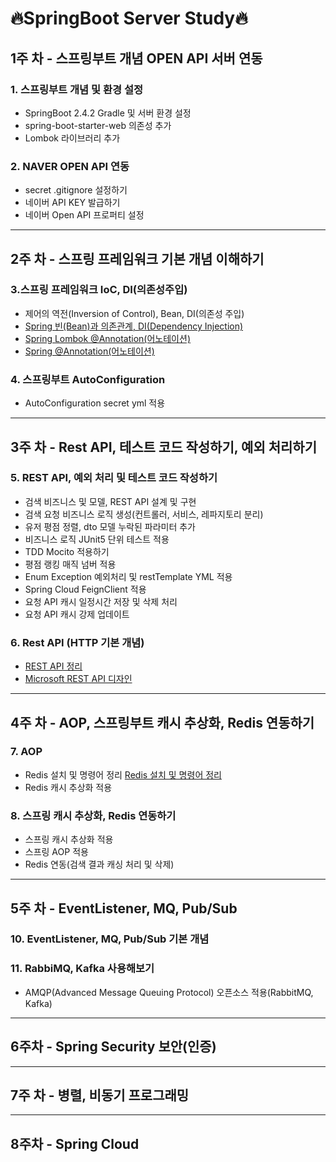 # 🔥SpringBoot Server Study🔥 
## 1주 차 - 스프링부트 개념 OPEN API 서버 연동

### 1. 스프링부트 개념 및 환경 설정
- SpringBoot 2.4.2 Gradle 및 서버 환경 설정
- spring-boot-starter-web 의존성 추가
- Lombok 라이브러리 추가

 ### 2.  NAVER OPEN API 연동
 - secret .gitignore 설정하기
 - 네이버 API KEY 발급하기
 - 네이버 Open API 프로퍼티 설정
---
## 2주 차 - 스프링 프레임워크 기본 개념 이해하기

### 3.스프링 프레임워크 IoC, DI(의존성주입)
-  제어의 역전(Inversion of Control), Bean, DI(의존성 주입)
- [Spring 빈(Bean)과 의존관계, DI(Dependency Injection)](https://gwanhyeon.github.io/Spring-20210117-spring-dependency-injection/)
- [Spring Lombok @Annotation(어노테이션)](https://gwanhyeon.github.io/Spring-20210114-spring-lombok-annotation/)
- [Spring @Annotation(어노테이션)](https://gwanhyeon.github.io/Spring-20210114-spring-annotation/)

### 4. 스프링부트 AutoConfiguration
- AutoConfiguration secret yml 적용

---
## 3주 차 - Rest API, 테스트 코드 작성하기, 예외 처리하기

### 5. REST API, 예외 처리 및 테스트 코드 작성하기
- 검색 비즈니스 및 모델, REST API 설계 및 구현
- 검색 요청 비즈니스 로직 생성(컨트롤러, 서비스, 레파지토리 분리)
- 유저 평점 정렬, dto 모델 누락된 파라미터 추가
- 비즈니스 로직 JUnit5 단위 테스트 적용
- TDD Mocito 적용하기
- 평점 랭킹 매직 넘버 적용
- Enum Exception 예외처리 및 restTemplate YML 적용
- Spring Cloud FeignClient 적용
- 요청 API 캐시 일정시간 저장 및 삭제 처리
- 요청 API 캐시 강제 업데이트

### 6. Rest API (HTTP 기본 개념)    
- [REST API  정리](https://gwanhyeon.github.io/Network-20210128-network-08-rest-api/)
- [Microsoft REST API 디자인](https://docs.microsoft.com/ko-kr/azure/architecture/best-practices/api-design)
--- 
## 4주 차 - AOP, 스프링부트 캐시 추상화, Redis 연동하기

### 7. AOP
- Redis 설치 및 명령어 정리
[Redis 설치 및 명령어 정리](https://gwanhyeon.github.io/Database-20210131-redis-install-command/)
- Redis 캐시 추상화 적용
### 8. 스프링 캐시 추상화, Redis 연동하기
- 스프링 캐시 추상화 적용
- 스프링 AOP 적용
- Redis 연동(검색 결과 캐싱 처리 및 삭제)
--- 
## 5주 차 - EventListener, MQ, Pub/Sub
### 10. EventListener, MQ, Pub/Sub 기본 개념
### 11. RabbiMQ, Kafka 사용해보기
- AMQP(Advanced Message Queuing Protocol) 오픈소스 적용(RabbitMQ, Kafka)
--- 
## 6주차 - Spring Security 보안(인증)
--- 
## 7주 차 - 병렬, 비동기 프로그래밍
--- 
## 8주차 - Spring Cloud
